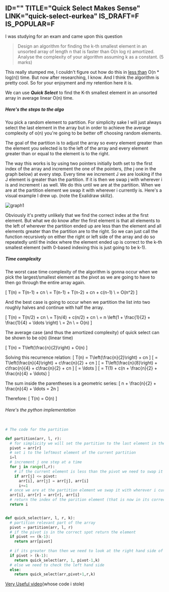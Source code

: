 ID=""
TITLE="Quick Select Makes Sense"
LINK="quick-select-eurkea"
IS_DRAFT=F
IS_POPULAR=F
----------

I was studying for an exam and came upon this question 

>  Design an algorithm for finding the k-th smallest element in an unsorted array of length n that is faster than O(n log n) amortized. Analyse the complexity of your algorithm assuming k as a constant. (5 marks)

This really stumped me, I couldn't figure out how do this in <u>less than</u> O(n * log(n)) time. But now after researching, I know. And I think the algorithm is pretty cool. So for your enjoyment and my retention here it is. 


We can use ***Quick Select*** to find the K-th smallest element in an unsorted array in average linear O(n) time. 

##### Here's the steps to the algo

You pick a random element to partition. For simplicity sake I will just always select the last element in the array but in order to achieve the average complexity of o(n) you're going to be better off choosing random elements. 

The goal of the partition is to adjust the array so every element greater than the element you selected is to the left of the array and every element greater than or equal to the element is to the right. 

The way this works is by using two pointers initially both set to the first index of the array and increment the one of the pointers, (the j one in the graph below) at every step. Every time we increment J we are looking if the J element is greater than the partition. If it is then we swap j with wherever i is and increment i as well. We do this until we are at the partition. When we are at the partition element we swap it with wherever i currently is. Here's a visual example I drew up. (note the Exalidraw skillz). 

<img src="quick-select/graph1" alt="graph1">

Obviously it's pretty unlikely that we find the correct index at the first element. But what we do know after the first element is that all elements to the left of wherever the partition ended up are less than the element and all elements greater than the partition are to the right. So we can just call the function recursively on either the right or left side of the array and do so repeatedly until the index where the element ended up is correct to the k-th smallest element (with 0-based indexing this is just going to be k-1). 

##### Time complexity 


The worst case time complexity of the algorithm is gonna occur when we pick the largest/smallest element as the pivot as we are going to have to then go through the entire array again. 

\[ 
T(n) = T(n-1) + cn \\
= T(n-1) + T(n-2) + cn + c(n-1) \\
= O(n^2)
\]

And the best case is going to occur when we partition the list into two roughly halves and continue with half the array. 

\[
T(n) = T(n/2) + cn \\
= T(n/4) + c(n/2) + cn \\
= n \left(1 + \frac{1}{2} + \frac{1}{4} + \ldots \right) \\
= 2n \\
= O(n)
\]

The average case (and thus the amortized complexity) of quick select can be shown to be o(n) (linear time) 

\[ 
T(n) = T\left(\frac{n}{2}\right) + O(n)
\]

Solving this recurrence relation:
\[ 
T(n) = T\left(\frac{n}{2}\right) + cn
\]
\[ 
= T\left(\frac{n}{4}\right) + c\frac{n}{2} + cn
\]
\[ 
= T\left(\frac{n}{8}\right) + c\frac{n}{4} + c\frac{n}{2} + cn
\]
\[ 
= \ldots
\]
\[ 
= T(1) + c(n + \frac{n}{2} + \frac{n}{4} + \ldots)
\]

The sum inside the parentheses is a geometric series:
\[ 
n + \frac{n}{2} + \frac{n}{4} + \ldots = 2n
\]

Therefore:
\[ 
T(n) = O(n)
\]



###### Here's the python implementation 

```python

# The code for the partition

def partition(arr, l, r):
  # for simplicity we will set the partition to the last element in the array
  pivot = arr[r]
  # set i to the leftmost element of the current partition
  i=l
  # increment j one step at a time
  for j in range(l,r):
    # if the current element is less than the pivot we need to swap it with i and increment i
    if arr[j] <= pivot:
      arr[i], arr[j] = arr[j], arr[i]
      i+=1
  # once we are at the partition element we swap it with wherever i currently is
  arr[i], arr[r] = arr[r], arr[i]
  # return the index of the parition element (that is now in its correct spot)
  return i


def quick_select(arr, l, r, k):
  # partition relevant part of the array
  pivot = partition(arr, l, r)
  # if the pivot is in the correct spot return the element
  if pivot == (k-1):
    return arr[pivot]
  
  # if its greater than then we need to look at the right hand side of k
  if pivot > (k-1):
    return quick_select(arr, 1, pivot-1,k)
  # else we need to check the left hand side
  else:
    return quick_select(arr,pivot+1,r,k)

```


[Very Useful video](https://www.youtube.com/watch?v=AqMiMkPOutQ&ab_channel=CSRobot)(whose code i stole)  


